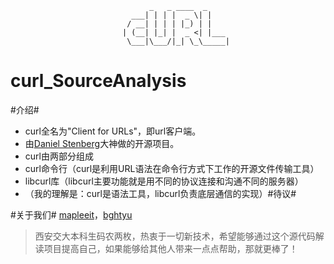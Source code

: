                                    _   _ ____  _
                               ___| | | |  _ \| |
                              / __| | | | |_) | |
                             | (__| |_| |  _ <| |___
                              \___|\___/|_| \_\_____|




﻿curl_SourceAnalysis
===================

#介绍#
* curl全名为"Client for URLs"，即url客户端。
* 由[Daniel Stenberg][1]大神做的开源项目。
* curl由两部分组成
 * curl命令行（curl是利用URL语法在命令行方式下工作的开源文件传输工具）
 * libcurl库（libcurl主要功能就是用不同的协议连接和沟通不同的服务器）
 * （我的理解是：curl是语法工具，libcurl负责底层通信的实现）#待议#

#关于我们#
[mapleeit][2]，[bghtyu][3]<br/>
>西安交大本科生码农两枚，热衷于一切新技术，希望能够通过这个源代码解读项目提高自己，如果能够给其他人带来一点点帮助，那就更棒了！

 [1]: https://github.com/bagder
 [2]: https://github.com/mapleeit
 [3]: https://github.com/bghtyu
